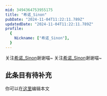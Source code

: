 ```yaml
---
mid: 3494364753955175
title: "希诺_Sinon"
pubDate: "2024-11-04T11:22:11.789Z"
updatedDate: "2024-11-04T11:22:11.789Z"
profile:
  {
    Nickname: ["希诺_Sinon"],
  }
---
```


关注[希诺_Sinon](https://space.bilibili.com/3494364753955175)谢谢喵~ 关注[希诺_Sinon](https://space.bilibili.com/3494364753955175)谢谢喵~

## 此条目有待补充
你可以在[这里](https://github.com/Yuhanawa/VTuber.ICU-Content/edit/master/v/希诺_Sinon/index.md)编辑本文
